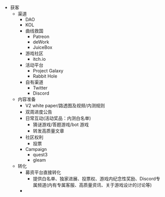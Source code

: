 - 获客
	- 渠道
		- DAO
		- KOL
		- 曲线救国
			- Patreon
			- deWork
			- JuiceBox
		- 游戏社区
			- itch.io
		- 活动平台
			- Project Galaxy
			- Rabbit Hole
		- 自有渠道
			- Twitter
			- Discord
	- 内容准备
		- V2 white paper/路透图及视频/内测规则
		- 双周进度公告
		- 日常互动(活动奖品：内测白名单)
			- 猜谜游戏/答题游戏/bot 游戏
			- 转发高质量文章
		- 社区权利
			- 投票
		- Campaign
			- quest3
			- gleam
	- 转化
		- 募资平台直接转化
			- 提供白名单、独家进展、投票权、游戏内纪念性奖励、Discord专属频道(内有专属客服、高质量资讯、关于游戏设计的讨论等)
		-